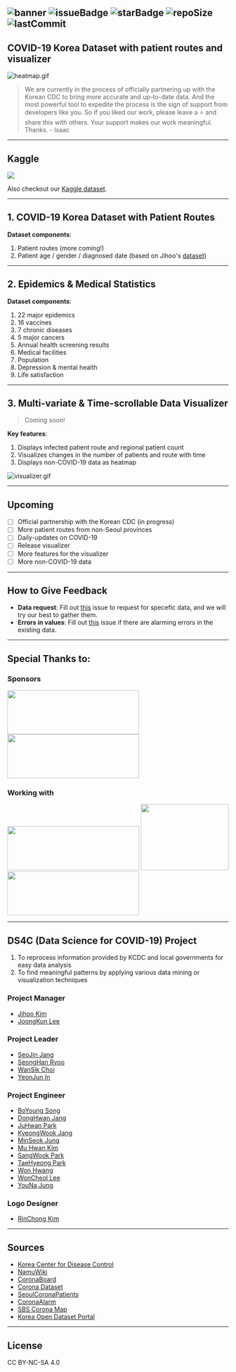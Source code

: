 
![banner](https://github.com/ThisIsIsaac/COVID-19_Korea_Dataset/blob/update_README/images/DS4C_banner.png)
![issueBadge](https://img.shields.io/github/issues/ThisIsIsaac/COVID-19_Korea_Dataset)   ![starBadge](https://img.shields.io/github/stars/ThisIsIsaac/COVID-19_Korea_Dataset)   ![repoSize](https://img.shields.io/github/repo-size/ThisIsIsaac/COVID-19_Korea_Dataset)  ![lastCommit](https://img.shields.io/github/last-commit/ThisIsIsaac/COVID-19_Korea_Dataset) 
---

## COVID-19 Korea Dataset with patient routes and visualizer

![heatmap.gif](https://github.com/ThisIsIsaac/COVID-19_Korea_Dataset/blob/master/images/heatmap.gif)

> We are currently in the process of officially partnering up with the Korean CDC to bring more accurate and up-to-date data. And the most powerful tool to expedite the process is the sign of support from developers like you. So if you liked our work, please leave a :star: and share this with others. Your support makes our work meaningful. Thanks. - Isaac

---

## Kaggle 

<img src="https://github.com/ThisIsIsaac/COVID-19_Korea_Dataset/blob/update_README/images/kaggle.png">

Also checkout our [Kaggle dataset](https://www.kaggle.com/kimjihoo/coronavirusdataset).

---

## 1. COVID-19 Korea Dataset with Patient Routes

**Dataset components**:
1. Patient routes (more coming!)
2. Patient age / gender / diagnosed date (based on Jihoo's [dataset](https://github.com/jihoo-kim/Coronavirus-Dataset))

---

## 2. Epidemics & Medical Statistics

**Dataset components**:
1. 22 major epidemics 
1. 16 vaccines
1. 7 chronic diseases
1. 5 major cancers
1. Annual health screening results
1. Medical facilities
1. Population
1. Depression & mental health
1. Life satisfaction

---

## 3. Multi-variate & Time-scrollable Data Visualizer

> Coming soon!

**Key features**:
1. Displays infected patient route and regional patient count
2. Visualizes changes in the number of patients and route with time
3. Displays non-COVID-19 data as heatmap

![visualizer.gif](https://github.com/ThisIsIsaac/COVID-19_Korea_Dataset/blob/master/images/visualizer.gif)

---

## Upcoming

- [ ] Official partnership with the Korean CDC (in progress)
- [ ] More patient routes from non-Seoul provinces
- [ ] Daily-updates on COVID-19
- [ ] Release visualizer
- [ ] More features for the visualizer
- [ ] More non-COVID-19 data

---

## How to Give Feedback

- **Data request**: Fill out [this](https://github.com/ThisIsIsaac/COVID-19_Korea_Dataset/issues/new?assignees=&labels=&template=data-request.md&title=) issue to request for specefic data, and we will try our best to gather them.
- **Errors in values**: Fill out [this](https://github.com/ThisIsIsaac/COVID-19_Korea_Dataset/issues/new?assignees=&labels=&template=data-error-report.md&title=) issue if there are alarming errors in the existing data. 

---
## Special Thanks to:

### Sponsors

<img src="https://github.com/ThisIsIsaac/COVID-19_Korea_Dataset/blob/update_README/images/google.png" height="100" width="300">

<img src="https://github.com/ThisIsIsaac/COVID-19_Korea_Dataset/blob/update_README/images/slack.png" height="100" width="300">

### Working with
<img src="https://github.com/ThisIsIsaac/COVID-19_Korea_Dataset/blob/update_README/images/skt.png" height="100" width="300">

<img src="https://github.com/ThisIsIsaac/COVID-19_Korea_Dataset/blob/update_README/images/mindslab.png" height="150" width="200">

<img src="https://github.com/ThisIsIsaac/COVID-19_Korea_Dataset/blob/update_README/images/bigleader.png" height="100" width="300">



---

## DS4C (Data Science for COVID-19) Project

1. To reprocess information provided by KCDC and local governments for easy data analysis
2. To find meaningful patterns by applying various data mining or visualization techniques

### Project Manager

- [Jihoo Kim](https://www.kaggle.com/kimjihoo)
- [JoongKun Lee](https://github.com/ThisIsIsaac)

### Project Leader

- [SeoJin Jang](https://www.kaggle.com/sarah5398)
- [SeongHan Ryoo](https://www.kaggle.com/incastle)
- [WanSik Choi](https://www.kaggle.com/wansook0316)
- [YeonJun In](https://www.kaggle.com/mbnb8317)

### Project Engineer

- [BoYoung Song](https://www.kaggle.com/bysong)
- [DongHwan Jang](https://github.com/DongHwanJang)
- [JuHwan Park](https://www.kaggle.com/parkjuhwan)
- [KyeongWook Jang](https://www.kaggle.com/jeeudev)
- [MinSeok Jung](https://www.kaggle.com/msjung)
- [Mu Hwan Kim](https://github.com/minty99)
- [SangWook Park](https://www.kaggle.com/kvmoke)
- [TaeHyeong Park](https://www.kaggle.com/asdjfalksjdh)
- [Won Hwang](https://github.com/mangocode96)
- [WonCheol Lee](https://www.kaggle.com/leewoncheol)
- [YouNa Jung](https://www.kaggle.com/younajung)

### Logo Designer
- [RinChong Kim](http://indesignlab.creatorlink.net/)

---

## Sources

- [Korea Center for Disease Control](https://www.cdc.go.kr/cdc_eng/)
- [NamuWiki](https://namu.wiki/w/%EC%BD%94%EB%A1%9C%EB%82%98%EB%B0%94%EC%9D%B4%EB%9F%AC%EC%8A%A4%EA%B0%90%EC%97%BC%EC%A6%9D-19/%ED%98%84%ED%99%A9/%EB%8C%80%ED%95%9C%EB%AF%BC%EA%B5%AD)
- [CoronaBoard](https://coronaboard.kr/)
- [Corona Dataset](https://github.com/jihoo-kim/Coronavirus-Dataset)
- [SeoulCoronaPatients](http://dj.kbs.co.kr/resources/2020-02-03/)
- [CoronaAlarm](https://corona-nearby.com/)
- [SBS Corona Map](http://mabu.newscloud.sbs.co.kr/202002corona/web/index.html)
- [Korea Open Dataset Portal](https://www.data.go.kr/search/index.do)


---

## License
CC BY-NC-SA 4.0
